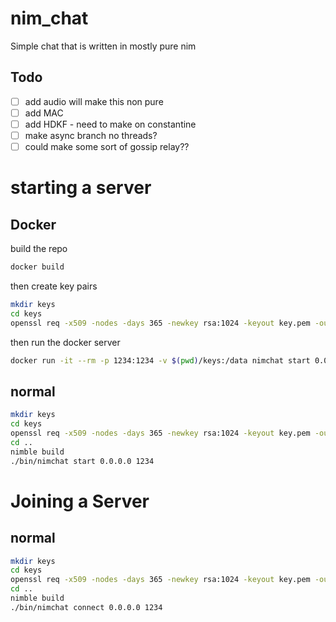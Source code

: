 # nim_chat

Simple chat that is written in mostly pure nim

## Todo
- [ ] add audio will make this non pure
- [ ] add MAC
- [ ] add HDKF - need to make on constantine
- [ ] make async branch no threads?
- [ ] could make some sort of gossip relay??

# starting a server
## Docker
build the repo
```bash
docker build
```
then create key pairs
```bash
mkdir keys
cd keys
openssl req -x509 -nodes -days 365 -newkey rsa:1024 -keyout key.pem -out cert.pem
```
then run the docker server
```bash
docker run -it --rm -p 1234:1234 -v $(pwd)/keys:/data nimchat start 0.0.0.0 1234 
```
## normal
```bash
mkdir keys
cd keys
openssl req -x509 -nodes -days 365 -newkey rsa:1024 -keyout key.pem -out cert.pem
cd ..
nimble build
./bin/nimchat start 0.0.0.0 1234 
```

# Joining a Server

## normal
```bash
mkdir keys
cd keys
openssl req -x509 -nodes -days 365 -newkey rsa:1024 -keyout key.pem -out cert.pem
cd ..
nimble build
./bin/nimchat connect 0.0.0.0 1234 
```
